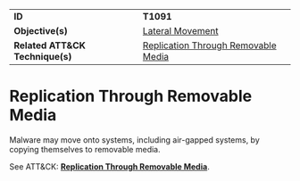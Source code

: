 |||
|---------|------------------------|
|**ID**|**T1091**|
|**Objective(s)**|[Lateral Movement](https://github.com/MAECProject/malware-behaviors/tree/master/lateral-movement)|
|**Related ATT&CK Technique(s)**|[Replication Through Removable Media](https://attack.mitre.org/techniques/T1091)|


Replication Through Removable Media
===================================
Malware may move onto systems, including air-gapped systems, by copying themselves to removable media. 

See ATT&CK: [**Replication Through Removable Media**](https://attack.mitre.org/techniques/T1091).